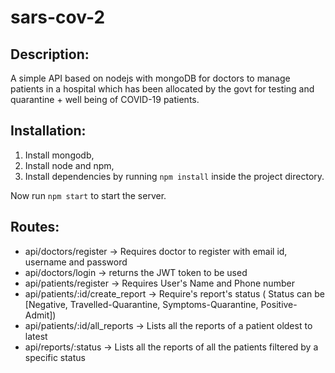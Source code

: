 # sars-cov-2

<h2>Description:</h2>
A simple API based on nodejs with mongoDB for doctors to manage patients in a hospital which has been allocated by the govt for testing and quarantine + well being of COVID-19 patients.


<h2>Installation:</h2>

1. Install mongodb,
2. Install node and npm,
3. Install dependencies by running `npm install` inside the project directory.

Now run `npm start` to start the server.

<h2>Routes:</h2>
<ul>
  <li> api/doctors/register → Requires doctor to register with email id, username and password </li>
  <li> api/doctors/login → returns the JWT token to be used </li>
  <li> api/patients/register → Requires User's Name and Phone number </li>
  <li> api/patients/:id/create_report → Require's report's status ( Status can be [Negative, Travelled-Quarantine,
       Symptoms-Quarantine, Positive-Admit]) </li>
  <li> api/patients/:id/all_reports → Lists all the reports of a patient oldest to latest </li>
  <li> api/reports/:status → Lists all the reports of all the patients filtered by a specific
       status </li>

